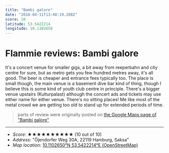 ```yaml
---
title: "Bambi galore"
date: "2018-04-11T13:40:19.208Z"
score: 10
latitude: 53.5422214
longitude: 10.1102650
---
```

# Flammie reviews: Bambi galore

It's a concert venue for smaller gigs, a bit away from reeperbahn and
city centre for sure, but as metro gets you few hundred metres away,
it's all good. The beer is cheaper and entrance fees typically too. The
place is small though, the main venue is a basement dive bar kind
of thing, though I believe this is some kind of youth club centre in
principle. There's a bigger venue upstairs (Kulturpalast) although the
concert ads and tickets may use either name for either venue. There's
no sitting places! Me like most of the metal crowd we are getting too
old to stand up for extended periods of time.

> parts of review were originally posted on [the Google Maps page of
  "Bambi galore"](https://www.google.com/maps/place//data=!4m2!3m1!1s0x0:0x61a07a37b00f6c41)
* * *
- *Score*: ★★★★★★★★★★ (10 out of 10)
- *Address*: "Öjendorfer Weg 30A, 22119 Hamburg, Saksa"
- *Map location*: [10.1102650°N 53.5422214°E (OpenStreetMap)](https://www.openstreetmap.org/?mlat=53.5422214&mlon=10.1102650&zoom=12)

